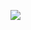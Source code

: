 <p>
<img src="https://github-readme-stats.vercel.app/api?username=cozgerest&show_icons=true&hide_border=false" />
</p>

<!--START_SECTION:waka-->

<!--END_SECTION:waka-->

